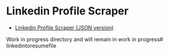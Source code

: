 # Linkedin Profile Scraper
 
- [Linkedin Profile Scraper (JSON version)](/linkedin-profile-scraper-json/)

Work in progress directory and will remain in work in progress# linkedintoresumefile
